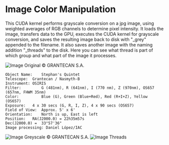 # Image Color Manipulation
This CUDA kernel performs grayscale conversion on a jpg image, using weighted averages of RGB channels to determine pixel intensity. It loads the image, transfers data to the GPU, executes the CUDA kernel for grayscale conversion, and saves the resulting image back to disk with "_grey" appended to the filename. It also saves another image with the naming addition "_threads" to the disk. Here you can see what thread is part of which group and what part of the image it processes.

![Image](https://github.com/CorrelateVisuals/Nvidea_CUDA/blob/main/Image_Color_Manipulation_Kernel/galaxy.jpg?raw=true)
Original © GRANTECAN S.A.
```
Object Name: 	Stephan's Quintet
Telescope:	Grantecan / Nasmyth-B
Instrument:	OSIRIS
Filter:	        G (481nm), R (641nm), I (770 nm), Z (970nm), OS657 (657nm, FHWM 35nm)
Color:	        Blue (G), Green (Blue+Red), Red (R+I+Z), Yellow (OS657)
Exposure:	4 x 30 secs (G, R, I, Z), 4 x 90 secs (OS657)
Field of View:	Approx. 5' x 6'
Orientation:	North is up, East is left
Position:	RA(J2000.0) = 22h35m57s
Dec(J2000.0) =  33°57'36"
Image processing: Daniel López/IAC
```
![Image](https://github.com/CorrelateVisuals/Nvidea_CUDA/blob/main/Image_Color_Manipulation_Kernel/galaxy_grey.jpg?raw=true)
Greyscale © GRANTECAN S.A.
![Image](https://github.com/CorrelateVisuals/Nvidea_CUDA/blob/main/Image_Color_Manipulation_Kernel/galaxy_threads.jpg?raw=true)
Threads

